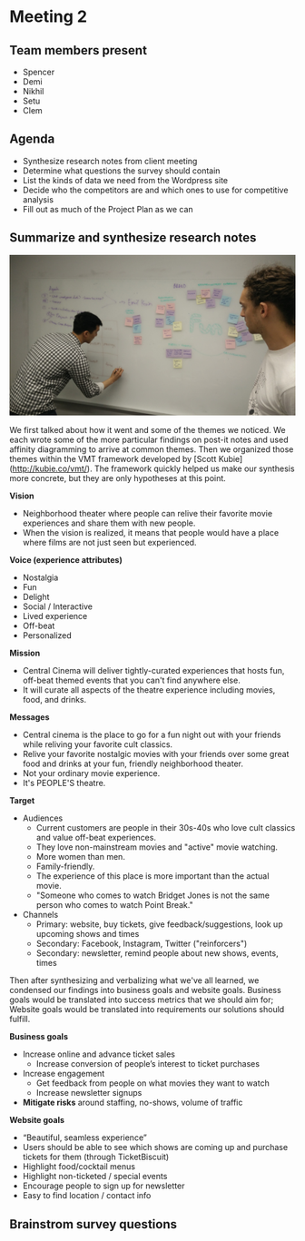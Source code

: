 # Meeting 2

## Team members present

- Spencer
- Demi
- Nikhil
- Setu
- Clem

## Agenda

- Synthesize research notes from client meeting
- Determine what questions the survey should contain
- List the kinds of data we need from the Wordpress site
- Decide who the competitors are and which ones to use for competitive analysis
- Fill out as much of the Project Plan as we can

## Summarize and synthesize research notes

![Affinity diagramming themes](/images/meeting2-affinity1.jpg) 

We first talked about how it went and some of the themes we noticed. We each wrote some of the more particular findings on post-it notes and used affinity diagramming to arrive at common themes. Then we organized those themes within the VMT framework developed by [Scott Kubie] (http://kubie.co/vmt/). The framework quickly helped us make our synthesis more concrete, but they are only hypotheses at this point.

**Vision**
- Neighborhood theater where people can relive their favorite movie experiences and share them with new people.
- When the vision is realized, it means that people would have a place where films are not just seen but experienced.

**Voice (experience attributes)**
- Nostalgia
- Fun
- Delight
- Social / Interactive
- Lived experience
- Off-beat
- Personalized

**Mission**
- Central Cinema will deliver tightly-curated experiences that hosts fun, off-beat themed events that you can't find anywhere else.
- It will curate all aspects of the theatre experience including movies, food, and drinks.

**Messages**
- Central cinema is the place to go for a fun night out with your friends while reliving your favorite cult classics.
- Relive your favorite nostalgic movies with your friends over some great food and drinks at your fun, friendly neighborhood theater.
- Not your ordinary movie experience.
- It's PEOPLE'S theatre.

**Target**
- Audiences
  - Current customers are people in their 30s-40s who love cult classics and value off-beat experiences.
  - They love non-mainstream movies and "active" movie watching.
  - More women than men.
  - Family-friendly.
  - The experience of this place is more important than the actual movie.
  - "Someone who comes to watch Bridget Jones is not the same person who comes to watch Point Break."
- Channels
  - Primary: website, buy tickets, give feedback/suggestions, look up upcoming shows and times
  - Secondary: Facebook, Instagram, Twitter ("reinforcers") 
  - Secondary: newsletter, remind people about new shows, events, times

Then after synthesizing and verbalizing what we've all learned, we condensed our findings into business goals and website goals. Business goals would be translated into success metrics that we should aim for; Website goals would be translated into requirements our solutions should fulfill.

**Business goals**
- Increase online and advance ticket sales
  - Increase conversion of people’s interest to ticket purchases
- Increase engagement
  - Get feedback from people on what movies they want to watch
  - Increase newsletter signups
- **Mitigate risks** around staffing, no-shows, volume of traffic

**Website goals**
- “Beautiful, seamless experience”
- Users should be able to see which shows are coming up and purchase tickets for them (through TicketBiscuit)
- Highlight food/cocktail menus
- Highlight non-ticketed / special events
- Encourage people to sign up for newsletter
- Easy to find location / contact info

## Brainstrom survey questions






